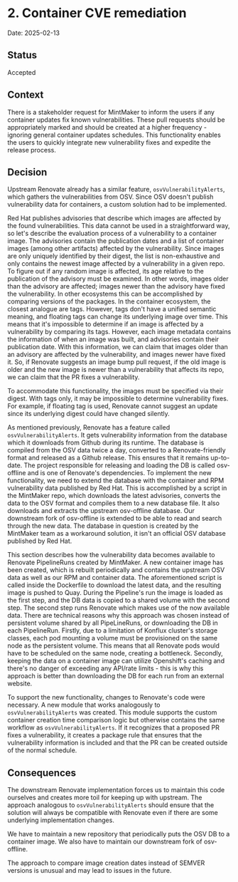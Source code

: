 # 2. Container CVE remediation

Date: 2025-02-13

## Status

Accepted

## Context

There is a stakeholder request for MintMaker to inform the users if any container updates fix known vulnerabilities. These pull requests should be appropriately marked and should be created at a higher frequency - ignoring general container updates schedules. This functionality enables the users to quickly integrate new vulnerability fixes and expedite the release process.

## Decision

Upstream Renovate already has a similar feature, `osvVulnerabilityAlerts`, which gathers the vulnerabilities from OSV. Since OSV doesn't publish vulnerability data for containers, a custom solution had to be implemented. 

Red Hat publishes advisories that describe which images are affected by the found vulnerabilities. This data cannot be used in a straightforward way, so let's describe the evaluation process of a vulnerability to a container image. The advisories contain the publication dates and a list of container images (among other artifacts) affected by the vulnerability. Since images are only uniquely identified by their digest, the list is non-exhaustive and only contains the newest image affected by a vulnerability in a given repo. To figure out if any random image is affected, its age relative to the publication of the advisory must be examined. In other words, images older than the advisory are affected; images newer than the advisory have fixed the vulnerability. In other ecosystems this can be accomplished by comparing versions of the packages. In the container ecosystem, the closest analogue are tags. However, tags don't have a unified semantic meaning, and floating tags can change its underlying image over time. This means that it's impossible to determine if an image is affected by a vulnerability by comparing its tags. However, each image metadata contains the information of when an image was built, and advisories contain their publication date. With this information, we can claim that images older than an advisory are affected by the vulnerability, and images newer have fixed it. So, if Renovate suggests an image bump pull request, if the old image is older and the new image is newer than a vulnerability that affects its repo, we can claim that the PR fixes a vulnerability.

To accommodate this functionality, the images must be specified via their digest. With tags only, it may be impossible to determine vulnerability fixes. For example, if floating tag is used, Renovate cannot suggest an update since its underlying digest could have changed silently.

As mentioned previously, Renovate has a feature called `osvVulnerabilityAlerts`. It gets vulnerability information from the database which it downloads from Github during its runtime. The database is compiled from the OSV data twice a day, converted to a Renovate-friendly format and released as a Github release. This ensures that it remains up-to-date. The project responsible for releasing and loading the DB is called osv-offline and is one of Renovate's dependencies. To implement the new functionality, we need to extend the database with the container and RPM vulnerability data published by Red Hat. This is accomplished by a script in the MintMaker repo, which downloads the latest advisories, converts the data to the OSV format and compiles them to a new database file. It also downloads and extracts the upstream osv-offline database. Our downstream fork of osv-offline is extended to be able to read and search through the new data. The database in question is created by the MintMaker team as a workaround solution, it isn't an official OSV database published by Red Hat.

This section describes how the vulnerability data becomes available to Renovate PipelineRuns created by MintMaker. A new container image has been created, which is rebuilt periodically and contains the upstream OSV data as well as our RPM and container data. The aforementioned script is called inside the Dockerfile to download the latest data, and the resulting image is pushed to Quay. During the Pipeline's run the image is loaded as the first step, and the DB data is copied to a shared volume with the second step. The second step runs Renovate which makes use of the now available data. There are technical reasons why this approach was chosen instead of persistent volume shared by all PipeLineRuns, or downloading the DB in each PipelineRun. Firstly, due to a limitation of Konflux cluster's storage classes, each pod mounting a volume must be provisioned on the same node as the persistent volume. This means that all Renovate pods would have to be scheduled on the same node, creating a bottleneck. Secondly, keeping the data on a container image can utilize Openshift's caching and there's no danger of exceeding any API/rate limits - this is why this approach is better than downloading the DB for each run from an external website.

To support the new functionality, changes to Renovate's code were necessary. A new module that works analogously to `osvVulnerabilityAlerts` was created. This module supports the custom container creation time comparison logic but otherwise contains the same workflow as `osvVulnerabilityAlerts`. If it recognizes that a proposed PR fixes a vulnerability, it creates a package rule that ensures that the vulnerability information is included and that the PR can be created outside of the normal schedule.


## Consequences

The downstream Renovate implementation forces us to maintain this code ourselves and creates more toil for keeping up with upstream. The approach analogous to `osvVulnerabilityAlerts` should ensure that the solution will always be compatible with Renovate even if there are some underlying implementation changes.

We have to maintain a new repository that periodically puts the OSV DB to a container image. We also have to maintain our downstream fork of osv-offline.

The approach to compare image creation dates instead of SEMVER versions is unusual and may lead to issues in the future.
